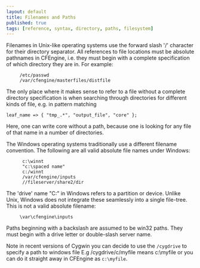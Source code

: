 ```yaml
---
layout: default
title: Filenames and Paths
published: true
tags: [reference, syntax, directory, paths, filesystem]
---
```


Filenames in Unix-like operating systems use the forward slash '/'
character for their directory separator. All references to file
locations must be absolute pathnames in CFEngine, i.e. they must
begin with a complete specification of which directory they are in.
For example:

         /etc/passwd
         /var/cfengine/masterfiles/distfile

The only place where it makes sense to refer to a file without a
complete directory specification is when searching through
directories for different kinds of file, e.g. in pattern matching

    leaf_name => { "tmp_.*", "output_file", "core" };

Here, one can write core without a path, because one is looking for
any file of that name in a number of directories.

The Windows operating systems traditionally use a different
filename convention. The following are all valid absolute file
names under Windows:

          c:\winnt
          "c:\spaced name"
          c:/winnt
          /var/cfengine/inputs
          //fileserver/share2/dir

The 'drive' name "C:" in Windows refers to a partition or device.
Unlike Unix, Windows does not integrate these seamlessly into a
single file-tree. This is not a valid absolute filename:

         \var\cfengine\inputs

Paths beginning with a backslash are assumed to be win32 paths.
They must begin with a drive letter or double-slash server name.

Note in recent versions of Cygwin you can decide to use the
`/cygdrive` to specify a path to windows file E.g
/cygdrive/c/myfile means c:\\myfile or you can do it straight away
in CFEngine as `c:\myfile`.

